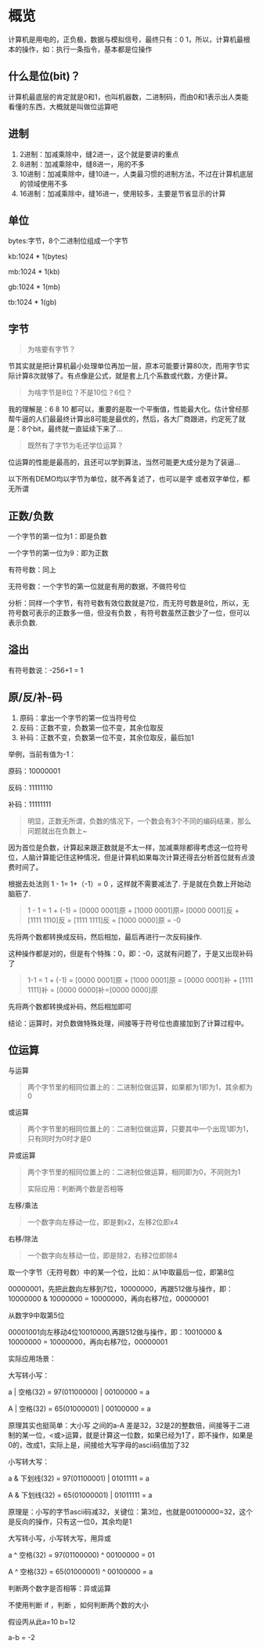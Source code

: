 # 概览

计算机是用电的，正负极，数据与模拟信号，最终只有：0 1，所以，计算机最根本的操作，如：执行一条指令，基本都是位操作

## 什么是位\(bit\)？

计算机最底层的肯定就是0和1，也叫机器数，二进制码，而由0和1表示出人类能看懂的东西，大概就是叫做位运算吧

## 进制

1. 2进制：加减乘除中，缝2进一，这个就是要讲的重点
2. 8进制：加减乘除中，缝8进一，用的不多
3. 10进制：加减乘除中，缝10进一，人类最习惯的进制方法，不过在计算机底层的领域使用不多
4. 16进制：加减乘除中，缝16进一，使用较多，主要是节省显示的计算

## 单位

bytes:字节，8个二进制位组成一个字节

kb:1024 \* 1\(bytes\)

mb:1024 \* 1\(kb\)

gb:1024 \* 1\(mb\)

tb:1024 \* 1\(gb\)

## 字节

> 为啥要有字节？

节其实就是把计算机最小处理单位再加一层，原本可能要计算80次，而用字节实际计算8次就够了。有点像是公式，就是套上几个系数或代数，方便计算。

> 为啥字节是8位？不是10位？6位？

我的理解是：6 8 10 都可以，重要的是取一个平衡值，性能最大化。估计曾经那帮牛逼的人们最最终计算出8可能是最优的，然后，各大厂商跟进，约定死了就是：8个bit，最终就一直延续下来了...

> 既然有了字节为毛还学位运算？

位运算的性能是最高的，且还可以学到算法，当然可能更大成分是为了装逼...

以下所有DEMO均以字节为单位，就不再复述了，也可以是字 或者双字单位，都无所谓

## 正数/负数

一个字节的第一位为1：即是负数

一个字节的第一位为9：即为正数

有符号数：同上

无符号数：一个字节的第一位就是有用的数据，不做符号位

分析：同样一个字节，有符号数有效位数就是7位，而无符号数是8位，所以，无符号数可表示的正数多一倍，但没有负数 ，有符号数虽然正数少了一位，但可以表示负数.

## 溢出

有符号数说：\-256\+1 = 1

## 原/反/补\-码

1. 原码：拿出一个字节的第一位当符号位
2. 反码：正数不变，负数第一位不变，其余位取反
3. 补码：正数不变，负数第一位不变，其余位取反，最后加1

举例，当前有值为\-1：

原码：10000001

反码：11111110

补码：11111111

> 明显，正数无所谓，负数的情况下，一个数会有3个不同的编码结果，那么问题就出在负数上~

因为首位是负数，计算起来跟正数就是不太一样，加减乘除都得考虑这一位符号位，人脑计算能记住这种情况，但是计算机如果每次计算还得去分析首位就有点浪费时间了。

根据去处法则 1 \- 1= 1\+（\-1）= 0 ，这样就不需要减法了. 于是就在负数上开始动脑筋了.

> 1 \- 1 = 1 \+ \(\-1\) = \[0000 0001\]原 \+ \[1000 0001\]原= \[0000 0001\]反 \+ \[1111 1110\]反 = \[1111 1111\]反 = \[1000 0000\]原 = \-0

先将两个数都转换成反码，然后相加，最后再进行一次反码操作.

这种操作都是对的，但是有个特殊：0，即：\-0，这就有问题了，于是又出现补码了

> 1\-1 = 1 \+ \(\-1\) = \[0000 0001\]原 \+ \[1000 0001\]原 = \[0000 0001\]补 \+ \[1111 1111\]补 = \[0000 0000\]补=\[0000 0000\]原

先将两个数都转换成补码，然后相加即可

结论：运算时，对负数做特殊处理，间接等于符号位也直接加到了计算过程中。

## 位运算

与运算

> 两个字节里的相同位置上的：二进制位做运算，如果都为1即为1，其余都为0

或运算

> 两个字节里的相同位置上的：二进制位做运算，只要其中一个出现1即为1，只有同时为0时才是0

异或运算

> 两个字节里的相同位置上的：二进制位做运算，相同即为0，不同则为1
> 
> 
> 实际应用：判断两个数是否相等

左移/乘法

> 一个数字向左移动一位，即是剩x2，左移2位即x4

右移/除法

> 一个数字向左移动一位，即是除2，右移2位即除4

取一个字节（无符号数）中的某一个位，比如：从1中取最后一位，即第8位

00000001，先把此数向左移到7位，10000000，再跟512做与操作，即：10000000 & 10000000 = 10000000，再向右移7位，00000001

从数字9中取第5位

00001001向左移动4位10010000,再跟512做与操作，即：10010000 & 10000000 = 10000000，再向右移7位，00000001

实际应用场景：

大写转小写：

a | 空格\(32\) = 97\(01100000\) | 00100000 = a

A | 空格\(32\) = 65\(01000001\) | 00100000 = a

原理其实也挺简单：大小写 之间的a\-A 差是32，32是2的整数倍，间接等于二进制的某一位，\<或\>运算，就是计算这一位数，如果已经为1了，即不操作，如果是0的，改成1，实际上是，间接给大写字母的ascii码值加了32

小写转大写：

a & 下划线\(32\) = 97\(01100001\) | 01011111 = a

A & 下划线\(32\) = 65\(01000001\) | 01011111 = a

原理是：小写的字节ascii码减32，关键位：第3位，也就是00100000=32，这个是反向的操作，只有这一位0，其余均是1

大写转小写，小写转大写，用异或

a ^ 空格\(32\) = 97\(01100000\) ^ 00100000 = 01

A ^ 空格\(32\) = 65\(01000001\) ^ 00100000 = a

判断两个数字是否相等：异或运算

不使用判断 if ，判断 ，如何判断两个数的大小

假设丙从此a=10 b=12

a\-b = \-2

